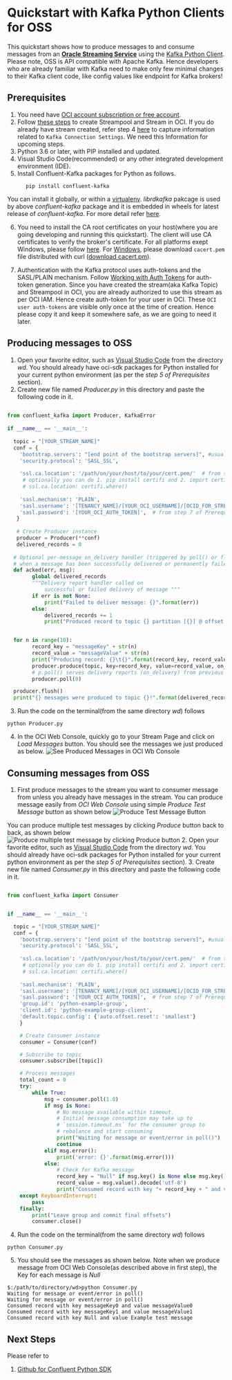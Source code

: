 

# Quickstart with Kafka Python Clients for OSS

This quickstart shows how to produce messages to and consume messages from an [**Oracle Streaming Service**](https://docs.oracle.com/en-us/iaas/Content/Streaming/Concepts/streamingoverview.htm) using the [Kafka Python Client](https://docs.confluent.io/clients-confluent-kafka-python/current/overview.html). Please note, OSS is API compatible with Apache Kafka. Hence developers who are already familiar with Kafka need to make only few minimal changes to their Kafka client code, like config values like endpoint for Kafka brokers!

## Prerequisites

1. You need have [OCI account subscription or free account](https://www.oracle.com/cloud/free/). 
2. Follow  [these steps](https://github.com/mayur-oci/OssJs/blob/main/JavaScript/CreateStream.md)  to create Streampool and Stream in OCI. If you do already have stream created, refer step 4  [here](https://github.com/mayur-oci/OssJs/blob/main/JavaScript/CreateStream.md)  to capture information related to  `Kafka Connection Settings`. We need this Information for upcoming steps.
3. Python 3.6 or later, with PIP installed and updated.
4. Visual Studio Code(recommended) or any other integrated development environment (IDE).
5. Install Confluent-Kafka packages for Python as follows. 
```
      pip install confluent-kafka
```
You can install it globally, or within a [virtualenv](https://docs.python.org/3/library/venv.html). 
*librdkafka* pakcage is used by above *confluent-kafka* package and it is embedded in wheels for latest release of *confluent-kafka*. For more detail refer [here](https://github.com/confluentinc/confluent-kafka-python/blob/master/README.md#prerequisites).

6. You need to install the CA root certificates on your host(where you are going developing and running this quickstart). The client will use CA certificates to verify the broker's certificate. For all platforms exept Windows, please follow [here](https://docs.confluent.io/platform/current/tutorials/examples/clients/docs/python.html#configure-ssl-trust-store). For [Windows](https://docs.confluent.io/platform/current/tutorials/examples/clients/docs/csharp.html#prerequisites), please download `cacert.pem` file distributed with curl ([download cacert.pm](https://curl.haxx.se/ca/cacert.pem)). 

8.  Authentication with the Kafka protocol uses auth-tokens and the SASL/PLAIN mechanism. Follow  [Working with Auth Tokens](https://docs.oracle.com/en-us/iaas/Content/Identity/Tasks/managingcredentials.htm#Working)  for auth-token generation. Since you have created the stream(aka Kafka Topic) and Streampool in OCI, you are already authorized to use this stream as per OCI IAM. Hence create auth-token for your user in OCI. These  `OCI user auth-tokens`  are visible only once at the time of creation. Hence please copy it and keep it somewhere safe, as we are going to need it later.

## Producing messages to OSS
1. Open your favorite editor, such as [Visual Studio Code](https://code.visualstudio.com) from the directory *wd*. You should already have oci-sdk packages for Python installed for your current python environment (as per the *step 5 of Prerequisites* section).
2. Create new file named *Producer.py* in this directory and paste the following code in it.
```Python
 
from confluent_kafka import Producer, KafkaError  
  
if __name__ == '__main__':  
  
  topic = "[YOUR_STREAM_NAME]"  
  conf = {  
    'bootstrap.servers': "[end point of the bootstrap servers]", #usually of the form cell-1.streaming.[region code].oci.oraclecloud.com:9092  
    'security.protocol': 'SASL_SSL',  
  
    'ssl.ca.location': '/path/on/your/host/to/your/cert.pem/'  # from step 6 of Prerequisites section
     # optionally you can do 1. pip install certifi and 2. import certifi
     # ssl.ca.location: certifi.where()
  
    'sasl.mechanism': 'PLAIN',  
    'sasl.username': '[TENANCY_NAME]/[YOUR_OCI_USERNAME]/[OCID_FOR_STREAMPOOL]',  # from step 2 of Prerequisites section
    'sasl.password': '[YOUR_OCI_AUTH_TOKEN]',  # from step 7 of Prerequisites section
   }  
  
   # Create Producer instance  
   producer = Producer(**conf)  
   delivered_records = 0  
  
  # Optional per-message on_delivery handler (triggered by poll() or flush())  
  # when a message has been successfully delivered or permanently failed delivery after retries.  
  def acked(err, msg):  
        global delivered_records  
        """Delivery report handler called on  
            successful or failed delivery of message """  
        if err is not None:  
            print("Failed to deliver message: {}".format(err))  
        else:  
            delivered_records += 1  
            print("Produced record to topic {} partition [{}] @ offset {}".format(msg.topic(), msg.partition(), msg.offset()))  


  for n in range(10):  
        record_key = "messageKey" + str(n)  
        record_value = "messageValue" + str(n)  
        print("Producing record: {}\t{}".format(record_key, record_value))  
        producer.produce(topic, key=record_key, value=record_value, on_delivery=acked)  
        # p.poll() serves delivery reports (on_delivery) from previous produce() calls.  
        producer.poll(0)  

  producer.flush()  
  print("{} messages were produced to topic {}!".format(delivered_records, topic))
```
3.   Run the code on the terminal(from the same directory *wd*) follows 
```
python Producer.py
```
4. In the OCI Web Console, quickly go to your Stream Page and click on *Load Messages* button. You should see the messages we just produced as below.
![See Produced Messages in OCI Wb Console](https://github.com/mayur-oci/OssJs/blob/main/JavaScript/StreamExampleLoadMessages.png?raw=true)

  
## Consuming messages from OSS
1. First produce messages to the stream you want to consumer message from unless you already have messages in the stream. You can produce message easily from *OCI Web Console* using simple *Produce Test Message* button as shown below
![Produce Test Message Button](https://github.com/mayur-oci/OssJs/blob/main/JavaScript/ProduceButton.png?raw=true)
 
 You can produce multiple test messages by clicking *Produce* button back to back, as shown below
![Produce multiple test message by clicking Produce button](https://github.com/mayur-oci/OssJs/blob/main/JavaScript/ActualProduceMessagePopUp.png?raw=true)
2. Open your favorite editor, such as [Visual Studio Code](https://code.visualstudio.com) from the directory *wd*. You should already have oci-sdk packages for Python installed for your current python environment as per the *step 5 of Prerequisites* section).
3. Create new file named *Consumer.py* in this directory and paste the following code in it.
```Python

from confluent_kafka import Consumer


if __name__ == '__main__':

  topic = "[YOUR_STREAM_NAME]"  
  conf = {  
    'bootstrap.servers': "[end point of the bootstrap servers]", #usually of the form cell-1.streaming.[region code].oci.oraclecloud.com:9092  
    'security.protocol': 'SASL_SSL',  
  
    'ssl.ca.location': '/path/on/your/host/to/your/cert.pem/'  # from step 6 of Prerequisites section
     # optionally you can do 1. pip install certifi and 2. import certifi
     # ssl.ca.location: certifi.where()
  
    'sasl.mechanism': 'PLAIN',  
    'sasl.username': '[TENANCY_NAME]/[YOUR_OCI_USERNAME]/[OCID_FOR_STREAMPOOL]',  # from step 2 of Prerequisites section
    'sasl.password': '[YOUR_OCI_AUTH_TOKEN]',  # from step 7 of Prerequisites section
    'group.id': 'python-example-group',
    'client.id': 'python-example-group-client',
    'default.topic.config': {'auto.offset.reset': 'smallest'}
    }

    # Create Consumer instance
    consumer = Consumer(conf)

    # Subscribe to topic
    consumer.subscribe([topic])

    # Process messages
    total_count = 0
    try:
        while True:
            msg = consumer.poll(1.0)
            if msg is None:
                # No message available within timeout.
                # Initial message consumption may take up to
                # `session.timeout.ms` for the consumer group to
                # rebalance and start consuming
                print("Waiting for message or event/error in poll()")
                continue
            elif msg.error():
                print('error: {}'.format(msg.error()))
            else:
                # Check for Kafka message
                record_key = "Null" if msg.key() is None else msg.key().decode('utf-8')
                record_value = msg.value().decode('utf-8')
                print("Consumed record with key "+ record_key + " and value " + record_value)
    except KeyboardInterrupt:
        pass
    finally:
        print("Leave group and commit final offsets")
        consumer.close()

```

4. Run the code on the terminal(from the same directory *wd*) follows 
```
python Consumer.py
```
5. You should see the messages as shown below. Note when we produce message from OCI Web Console(as described above in first step), the Key for each message is *Null*
```
$:/path/to/directory/wd>python Consumer.py 
Waiting for message or event/error in poll()
Waiting for message or event/error in poll()
Consumed record with key messageKey0 and value messageValue0
Consumed record with key messageKey1 and value messageValue1
Consumed record with key Null and value Example test message

```

## Next Steps
Please refer to

 1. [Github for Confluent Python SDK](https://github.com/confluentinc/confluent-kafka-python)
